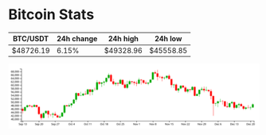 # Bitcoin Stats

BTC/USDT|24h change|24h high|24h low|
|---|---|---|---|
|$48726.19|6.15%|$49328.96|$45558.85|

<img src="./chart.svg">

